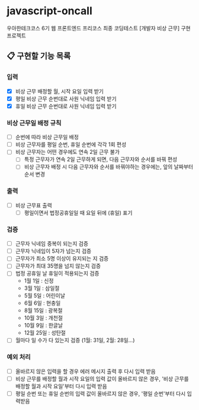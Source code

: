 # javascript-oncall

우아한테크코스 6기 웹 프론트엔드 프리코스 최종 코딩테스트 [개발자 비상 근무] 구현 프로젝트

## 📋 구현할 기능 목록

### 입력

- [x] 비상 근무 배정할 월, 시작 요일 입력 받기
- [x] 평일 비상 근무 순번대로 사원 닉네임 입력 받기
- [x] 휴일 비상 근무 순번대로 사원 닉네임 입력 받기

### 비상 근무일 배정 규칙

- [ ] 순번에 따라 비상 근무일 배정
- [ ] 비상 근무자를 평일 순번, 휴일 순번에 각각 1회 편성
- [ ] 비상 근무자는 어떤 경우에도 연속 2일 근무 불가
  - [ ] 특정 근무자가 연속 2일 근무하게 되면, 다음 근무자와 순서를 바꿔 편성
  - [ ] 비상 근무자 배정 시 다음 근무자와 순서를 바꿔야하는 경우에는, 앞의 날짜부터 순서 변경

### 출력

- [ ] 비상 근무표 출력
  - [ ] 평일이면서 법정공휴일일 때 요일 뒤에 (휴일) 표기

### 검증

- [ ] 근무자 닉네임 중복이 되는지 검증
- [ ] 근무자 닉네임이 5자가 넘는지 검증
- [ ] 근무자가 최소 5명 이상이 유지되는 지 검증
- [ ] 근무자가 최대 35명을 넘지 않는지 검증
- [ ] 법정 공휴일 날 휴일이 적용되는지 검증
  - 1월 1일 : 신정
  - 3월 1일 : 삼일절
  - 5월 5일 : 어린이날
  - 6월 6일 : 현충일
  - 8월 15일 : 광복절
  - 10월 3일 : 개천절
  - 10월 9일 : 한글날
  - 12월 25일 : 성탄절
- [ ] 월마다 일 수가 다 있는지 검증 (1월: 31일, 2월: 28일...)

### 예외 처리

- [ ] 올바르지 않은 입력을 할 경우 에러 메시지 출력 후 다시 입력 받음
- [ ] 비상 근무를 배정할 월과 시작 요일의 입력 값이 올바르지 않은 경우, '비상 근무를 배정할 월과 시작 요일'부터 다시 입력 받음
- [ ] 평일 순번 또는 휴일 순번의 입력 값이 올바르지 않은 경우, '평일 순번'부터 다시 입력받음
